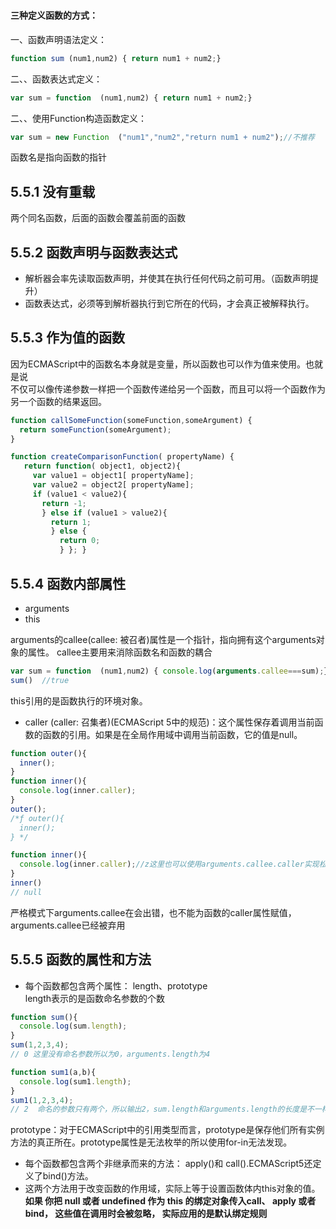 #
#### 三种定义函数的方式：
一、函数声明语法定义：

```javascript
function sum (num1,num2) { return num1 + num2;}
```

二、、函数表达式定义：

```javascript
var sum = function  (num1,num2) { return num1 + num2;}
```

二、、使用Function构造函数定义：

```javascript
var sum = new Function  ("num1","num2","return num1 + num2");//不推荐
```

函数名是指向函数的指针

## 5.5.1 没有重载

两个同名函数，后面的函数会覆盖前面的函数

## 5.5.2 函数声明与函数表达式

* 解析器会率先读取函数声明，并使其在执行任何代码之前可用。（函数声明提升）
* 函数表达式，必须等到解析器执行到它所在的代码，才会真正被解释执行。
  
## 5.5.3 作为值的函数

因为ECMAScript中的函数名本身就是变量，所以函数也可以作为值来使用。也就是说  
不仅可以像传递参数一样把一个函数传递给另一个函数，而且可以将一个函数作为另一个函数的结果返回。

```javascript
function callSomeFunction(someFunction,someArgument) {
  return someFunction(someArgument);
}
```

```javascript {.line-numbers}
function createComparisonFunction( propertyName) {
   return function( object1, object2){
     var value1 = object1[ propertyName];
     var value2 = object2[ propertyName];
     if (value1 < value2){
       return -1;
       } else if (value1 > value2){
         return 1;
         } else {
           return 0;
           } }; }
```

## 5.5.4 函数内部属性

* arguments
* this
  
arguments的callee(callee: 被召者)属性是一个指针，指向拥有这个arguments对象的属性。
callee主要用来消除函数名和函数的耦合

```javascript
var sum = function  (num1,num2) { console.log(arguments.callee===sum);}
sum()  //true
```

this引用的是函数执行的环境对象。

* caller (caller: 召集者)(ECMAScript 5中的规范)：这个属性保存着调用当前函数的函数的引用。如果是在全局作用域中调用当前函数，它的值是null。

```javascript
function outer(){
  inner();
}
function inner(){
  console.log(inner.caller);
}
outer();
/*ƒ outer(){
  inner();
} */
```

```javascript
function inner(){
  console.log(inner.caller);//z这里也可以使用arguments.callee.caller实现松散耦合
}
inner()
// null
```

严格模式下arguments.callee在会出错，也不能为函数的caller属性赋值，arguments.callee已经被弃用

## 5.5.5 函数的属性和方法

* 每个函数都包含两个属性： length、prototype  
length表示的是函数命名参数的个数

```javascript
function sum(){
  console.log(sum.length);
}
sum(1,2,3,4);
// 0 这里没有命名参数所以为0，arguments.length为4

function sum1(a,b){
  console.log(sum1.length);
}
sum1(1,2,3,4);
// 2  命名的参数只有两个，所以输出2，sum.length和arguments.length的长度是不一样的
```

prototype：对于ECMAScript中的引用类型而言，prototype是保存他们所有实例方法的真正所在。prototype属性是无法枚举的所以使用for-in无法发现。

* 每个函数都包含两个非继承而来的方法： apply()和 call().ECMAScript5还定义了bind()方法。
* 这两个方法用于改变函数的作用域，实际上等于设置函数体内this对象的值。
**如果 你把 null 或者 undefined 作为 this 的绑定对象传入call、 apply 或者 bind， 这些值在调用时会被忽略， 实际应用的是默认绑定规则**
